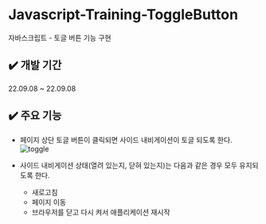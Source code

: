 # Javascript-Training-ToggleButton

자바스크립트 - 토글 버튼 기능 구현

## ✔️ 개발 기간

22.09.08 ~ 22.09.08

## ✔️ 주요 기능

- 페이지 상단 토글 버튼이 클릭되면 사이드 내비게이션이 토글 되도록 한다.
![toggle](https://user-images.githubusercontent.com/118104709/204212275-4bca7bad-fae7-4a30-aed7-1bab1d4133cf.gif)


- 사이드 내비게이션 상태(열려 있는지, 닫혀 있는지)는 다음과 같은 경우 모두 유지되도록 한다.
  - 새로고침
  - 페이지 이동
  - 브라우저를 닫고 다시 켜서 애플리케이션 재시작
